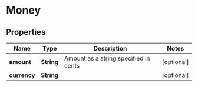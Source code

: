 # Money

## Properties
Name | Type | Description | Notes
------------ | ------------- | ------------- | -------------
**amount** | **String** | Amount as a string specified in cents |  [optional]
**currency** | **String** |  |  [optional]
